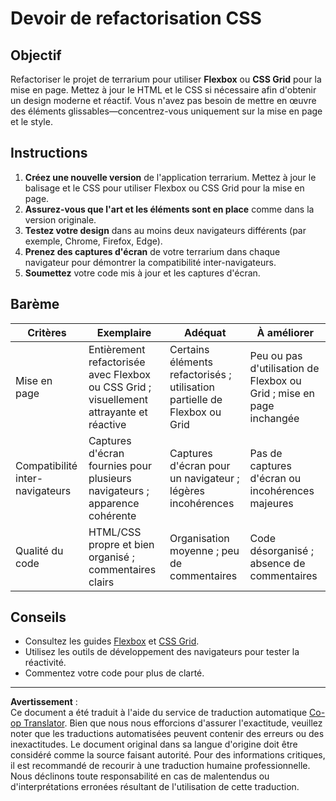 <!--
CO_OP_TRANSLATOR_METADATA:
{
  "original_hash": "a212cc22a18eddf9046b7a16dfbafd8b",
  "translation_date": "2025-10-03T08:25:37+00:00",
  "source_file": "3-terrarium/2-intro-to-css/assignment.md",
  "language_code": "fr"
}
-->
# Devoir de refactorisation CSS

## Objectif

Refactoriser le projet de terrarium pour utiliser **Flexbox** ou **CSS Grid** pour la mise en page. Mettez à jour le HTML et le CSS si nécessaire afin d'obtenir un design moderne et réactif. Vous n'avez pas besoin de mettre en œuvre des éléments glissables—concentrez-vous uniquement sur la mise en page et le style.

## Instructions

1. **Créez une nouvelle version** de l'application terrarium. Mettez à jour le balisage et le CSS pour utiliser Flexbox ou CSS Grid pour la mise en page.
2. **Assurez-vous que l'art et les éléments sont en place** comme dans la version originale.
3. **Testez votre design** dans au moins deux navigateurs différents (par exemple, Chrome, Firefox, Edge).
4. **Prenez des captures d'écran** de votre terrarium dans chaque navigateur pour démontrer la compatibilité inter-navigateurs.
5. **Soumettez** votre code mis à jour et les captures d'écran.

## Barème

| Critères   | Exemplaire                                                                 | Adéquat                              | À améliorer                           |
|------------|---------------------------------------------------------------------------|--------------------------------------|---------------------------------------|
| Mise en page | Entièrement refactorisée avec Flexbox ou CSS Grid ; visuellement attrayante et réactive | Certains éléments refactorisés ; utilisation partielle de Flexbox ou Grid | Peu ou pas d'utilisation de Flexbox ou Grid ; mise en page inchangée |
| Compatibilité inter-navigateurs | Captures d'écran fournies pour plusieurs navigateurs ; apparence cohérente | Captures d'écran pour un navigateur ; légères incohérences | Pas de captures d'écran ou incohérences majeures |
| Qualité du code | HTML/CSS propre et bien organisé ; commentaires clairs               | Organisation moyenne ; peu de commentaires | Code désorganisé ; absence de commentaires |

## Conseils

- Consultez les guides [Flexbox](https://css-tricks.com/snippets/css/a-guide-to-flexbox/) et [CSS Grid](https://css-tricks.com/snippets/css/complete-guide-grid/).
- Utilisez les outils de développement des navigateurs pour tester la réactivité.
- Commentez votre code pour plus de clarté.

---

**Avertissement** :  
Ce document a été traduit à l'aide du service de traduction automatique [Co-op Translator](https://github.com/Azure/co-op-translator). Bien que nous nous efforcions d'assurer l'exactitude, veuillez noter que les traductions automatisées peuvent contenir des erreurs ou des inexactitudes. Le document original dans sa langue d'origine doit être considéré comme la source faisant autorité. Pour des informations critiques, il est recommandé de recourir à une traduction humaine professionnelle. Nous déclinons toute responsabilité en cas de malentendus ou d'interprétations erronées résultant de l'utilisation de cette traduction.